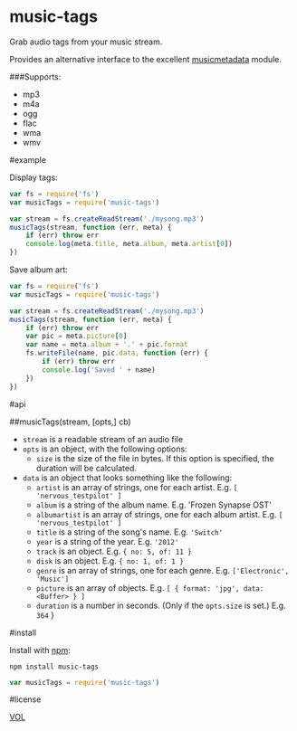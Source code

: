 music-tags
==========

Grab audio tags from your music stream.

Provides an alternative interface to the excellent [musicmetadata](https://github.com/leetreveil/musicmetadata) module.

###Supports:

- mp3
- m4a
- ogg
- flac
- wma
- wmv

#example

Display tags:

```js
var fs = require('fs')
var musicTags = require('music-tags')

var stream = fs.createReadStream('./mysong.mp3')
musicTags(stream, function (err, meta) {
	if (err) throw err
	console.log(meta.title, meta.album, meta.artist[0])
})
```

Save album art:

```js
var fs = require('fs')
var musicTags = require('music-tags')

var stream = fs.createReadStream('./mysong.mp3')
musicTags(stream, function (err, meta) {
	if (err) throw err
	var pic = meta.picture[0]
	var name = meta.album + '.' + pic.format
	fs.writeFile(name, pic.data, function (err) {
		if (err) throw err
		console.log('Saved ' + name)
	})
})
```

#api

##musicTags(stream, [opts,] cb)

- `stream` is a readable stream of an audio file
- `opts` is an object, with the following options:
	- `size` is the size of the file in bytes. If this option is specified, the duration will be calculated.
- `data` is an object that looks something like the following:
	- `artist` is an array of strings, one for each artist. E.g. `[ 'nervous_testpilot' ]`
	- `album` is a string of the album name. E.g. 'Frozen Synapse OST'
	- `albumartist` is an array of strings, one for each album artist. E.g. `[ 'nervous_testpilot' ]`
	- `title` is a string of the song's name. E.g. `'Switch'`
	- `year` is a string of the year. E.g. `'2012'`
	- `track` is an object. E.g. `{ no: 5, of: 11 }`
	- `disk` is an object. E.g. `{ no: 1, of: 1 }`
	- `genre` is an array of strings, one for each genre. E.g. `['Electronic', 'Music']`
	- `picture` is an array of objects. E.g. `[ { format: 'jpg', data: <Buffer> } ]`
	- `duration` is a number in seconds. (Only if the `opts.size` is set.) E.g. `364`
}

#install

Install with [npm](https://npmjs.com):
```
npm install music-tags
```

```js
var musicTags = require('music-tags')
```

#license

[VOL](http://veryopenlicense.com)
